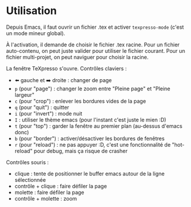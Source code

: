 # Utilisation

Depuis Emacs, il faut ouvrir un fichier .tex et activer `texpresso-mode` (c'est un mode mineur global).

À l'activation, il demande de choisir le fichier .tex racine. Pour un fichier auto-contenu, on peut juste valider pour utiliser le fichier courant. Pour un fichier multi-projet, on peut naviguer pour choisir la racine.

La fenêtre TeXpresso s'ouvre.
Contrôles claviers :

- ⬅️ gauche et ➡️ droite : changer de page
- `p` (pour "page") : changer le zoom entre "Pleine page" et "Pleine largeur"
- `c` (pour "crop") : enlever les bordures vides de la page
- `q` (pour "quit") : quitter
- `i` (pour "invert") : mode nuit
- `I` : utiliser le thème emacs (pour l'instant c'est juste le mien :D)
- `t` (pour "top") : garder la fenêtre au premier plan (au-dessus d'emacs donc)
- `b` (pour "border") : activer/désactiver les bordures de fenêtres
- `r` (pour "reload") : ne pas appuyer :D, c'est une fonctionnalité de "hot-reload" pour debug, mais ça risque de crasher

Contrôles souris :

- clique : tente de positionner le buffer emacs autour de la ligne sélectionnée
- contrôle + clique : faire défiler la page
- molette : faire défiler la page
- contrôle + molette : zoom
